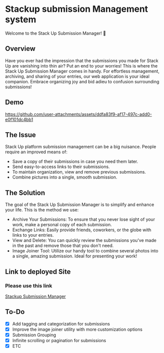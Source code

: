 # Stackup submission Management system

Welcome to the Stack Up Submission Manager! 🎉

## Overview

Have you ever had the impression that the submissions you made for Stack Up are vanishing into thin air? Put an end to your worries! This is where the Stack Up Submission Manager comes in handy. For effortless management, archiving, and sharing of your entries, our web application is your ideal companion. Embrace organizing joy and bid adieu to confusion surrounding submissions!

## Demo


https://github.com/user-attachments/assets/ddfa83f9-af17-497c-add0-e0f101dc4bb1



## The Issue

Stack Up platform submission management can be a big nuisance. People require an improved means of:
- Save a copy of their submissions in case you need them later.
- Send easy-to-access links to their submissions.
- To maintain organization, view and remove previous submissions.
- Combine pictures into a single, smooth submission.

## The Solution

The goal of the Stack Up Submission Manager is to simplify and enhance your life. This is the method we use:

- Archive Your Submissions: To ensure that you never lose sight of your work, make a personal copy of each submission.
- Exchange Links: Easily provide friends, coworkers, or the globe with links to your entries.
- View and Delete: You can quickly review the submissions you've made in the past and remove those that you don't need.
- Image Joiner Tool: Utilize our handy tool to combine several photos into a single, amazing submission. Ideal for presenting your work!

## Link to deployed Site

### Please use this link

[Stackup Submission Manager](https://stackup-submission-management.chickenkiller.com/)

## To-Do
- [x] Add tagging and categorization for submissions
- [x] Improve the image joiner utility with more customization options
- [x] Submission Grouping
- [x] Infinite scrolling or pagination for submissions
- [x] ETC
